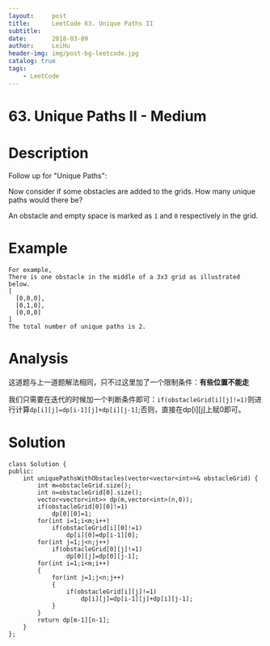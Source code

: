 ```yaml
---
layout:     post
title:      LeetCode 63. Unique Paths II
subtitle:   
date:       2018-03-09
author:     LeiHu
header-img: img/post-bg-leetcode.jpg
catalog: true
tags:
    - LeetCode
---
```

# 63. Unique Paths II - Medium

# Description
Follow up for "Unique Paths":

Now consider if some obstacles are added to the grids. How many unique paths would there be?

An obstacle and empty space is marked as `1` and `0` respectively in the grid.

# Example
```
For example,
There is one obstacle in the middle of a 3x3 grid as illustrated below.
[
  [0,0,0],
  [0,1,0],
  [0,0,0]
]
The total number of unique paths is 2.
```

# Analysis
这道题与上一道题解法相同，只不过这里加了一个限制条件：**有些位置不能走**

我们只需要在迭代的时候加一个判断条件即可：`if(obstacleGrid[i][j]!=1)`则进行计算`dp[i][j]=dp[i-1][j]+dp[i][j-1]`;否则，直接在dp[i][j]上赋0即可。

# Solution
```
class Solution {
public:
    int uniquePathsWithObstacles(vector<vector<int>>& obstacleGrid) {
        int m=obstacleGrid.size();
        int n=obstacleGrid[0].size();
        vector<vector<int>> dp(m,vector<int>(n,0));
        if(obstacleGrid[0][0]!=1)
            dp[0][0]=1;
        for(int i=1;i<m;i++)
            if(obstacleGrid[i][0]!=1)
                dp[i][0]=dp[i-1][0];
        for(int j=1;j<n;j++)
            if(obstacleGrid[0][j]!=1)
                dp[0][j]=dp[0][j-1];
        for(int i=1;i<m;i++)
        {
            for(int j=1;j<n;j++)
            {
                if(obstacleGrid[i][j]!=1)
                    dp[i][j]=dp[i-1][j]+dp[i][j-1];
            }
        }       
        return dp[m-1][n-1];
    }
};
```
